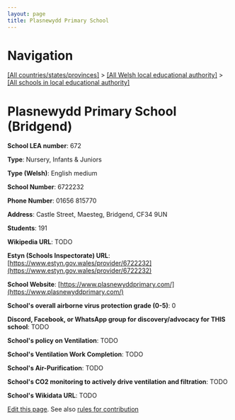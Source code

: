 ```yaml
---
layout: page
title: Plasnewydd Primary School
---
```

# Navigation

[[All countries/states/provinces]](../../..) > [[All Welsh local educational authority]](../..) > [[All schools in local educational authority]](..)

# Plasnewydd Primary School (Bridgend)

**School LEA number**: 672

**Type**: Nursery, Infants & Juniors

**Type (Welsh)**: English medium

**School Number**: 6722232

**Phone Number**: 01656 815770

**Address**: Castle Street, Maesteg, Bridgend, CF34 9UN

**Students**: 191

**Wikipedia URL**: TODO

**Estyn (Schools Inspectorate) URL**: [https://www.estyn.gov.wales/provider/6722232](https://www.estyn.gov.wales/provider/6722232)

**School Website**: [https://www.plasnewyddprimary.com/](https://www.plasnewyddprimary.com/)

**School's overall airborne virus protection grade (0-5)**: 0

**Discord, Facebook, or WhatsApp group for discovery/advocacy for THIS school**: TODO

**School's policy on Ventilation**: TODO

**School's Ventilation Work Completion**: TODO

**School's Air-Purification**: TODO

**School's CO2 monitoring to actively drive ventilation and filtration**: TODO

**School's Wikidata URL**: TODO




[Edit this page](https://github.com/VentilationProject/Wales/edit/prif/./Bridgend/Plasnewydd_Primary_School.md). See also [rules for contribution](../../../contribution-rules/)